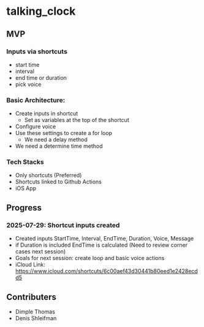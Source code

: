 # talking_clock

## MVP

### Inputs via shortcuts
 - start time
 - interval
 - end time or duration
 - pick voice

### Basic Architecture:
 - Create inputs in shortcut
    - Set as variables at the top of the shortcut
 - Configure voice
 - Use these settings to create a for loop
    - We need a delay method
 - We need a determine time method

### Tech Stacks

 - Only shortcuts (Preferred)
 - Shortcuts linked to Github Actions
 - iOS App

## Progress

### 2025-07-29: Shortcut inputs created
 - Created inputs StartTime, Interval, EndTime, Duration, Voice, Message
 - if Duration is included EndTime is calculated (Need to review corner cases next session)
 - Goals for next session: create loop and basic voice actions
 - iCloud Link: https://www.icloud.com/shortcuts/6c00aef43d30441b80eed1e2428ecdd5

## Contributers

 - Dimple Thomas
 - Denis Shleifman